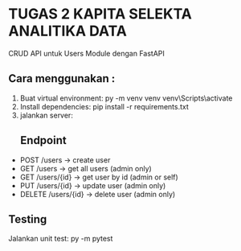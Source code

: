 # TUGAS 2 KAPITA SELEKTA ANALITIKA DATA
CRUD API untuk Users Module dengan FastAPI

## Cara menggunakan :
 1. Buat virtual environment:
    py -m venv venv
    venv\Scripts\activate
 2. Install dependencies:
    pip install -r requirements.txt
 3. jalankan server:
    ## Endpoint
- POST /users → create user
- GET /users → get all users (admin only)
- GET /users/{id} → get user by id (admin or self)
- PUT /users/{id} → update user (admin only)
- DELETE /users/{id} → delete user (admin only)

## Testing
Jalankan unit test: 
py -m pytest
    
